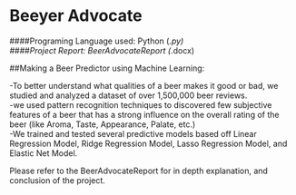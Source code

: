 # Beeyer Advocate
####Programing Language used: Python (*.py)  
####Project Report: BeerAdvocateReport (*.docx)  
  
##Making a Beer Predictor using Machine Learning:  
  
-To better understand what qualities of a beer makes it good or bad, we studied and analyzed a dataset of over 1,500,000 beer reviews.   
-we used pattern recognition techniques to discovered few subjective features of a beer that has a strong influence on the overall rating of the beer (like Aroma, Taste, Appearance, Palate, etc.)  
-We trained and tested several predictive models based off Linear Regression Model, Ridge Regression Model, Lasso Regression Model, and Elastic Net Model.  
  
Please refer to the BeerAdvocateReport for in depth explanation, and conclusion of the project.

